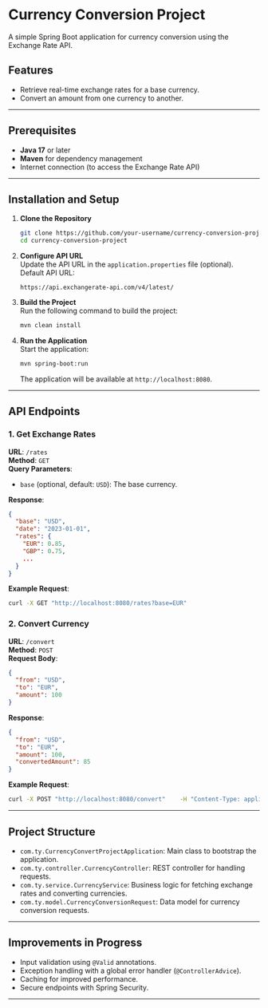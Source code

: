 
# Currency Conversion Project

A simple Spring Boot application for currency conversion using the Exchange Rate API.

## Features

- Retrieve real-time exchange rates for a base currency.
- Convert an amount from one currency to another.

---

## Prerequisites

- **Java 17** or later
- **Maven** for dependency management
- Internet connection (to access the Exchange Rate API)

---

## Installation and Setup

1. **Clone the Repository**  
   ```bash
   git clone https://github.com/your-username/currency-conversion-project.git
   cd currency-conversion-project
   ```

2. **Configure API URL**  
   Update the API URL in the `application.properties` file (optional).  
   Default API URL:
   ```
   https://api.exchangerate-api.com/v4/latest/
   ```

3. **Build the Project**  
   Run the following command to build the project:
   ```bash
   mvn clean install
   ```

4. **Run the Application**  
   Start the application:
   ```bash
   mvn spring-boot:run
   ```
   The application will be available at `http://localhost:8080`.

---

## API Endpoints

### 1. **Get Exchange Rates**
   **URL**: `/rates`  
   **Method**: `GET`  
   **Query Parameters**:  
   - `base` (optional, default: `USD`): The base currency.  

   **Response**:  
   ```json
   {
     "base": "USD",
     "date": "2023-01-01",
     "rates": {
       "EUR": 0.85,
       "GBP": 0.75,
       ...
     }
   }
   ```

   **Example Request**:  
   ```bash
   curl -X GET "http://localhost:8080/rates?base=EUR"
   ```

### 2. **Convert Currency**
   **URL**: `/convert`  
   **Method**: `POST`  
   **Request Body**:  
   ```json
   {
     "from": "USD",
     "to": "EUR",
     "amount": 100
   }
   ```

   **Response**:  
   ```json
   {
     "from": "USD",
     "to": "EUR",
     "amount": 100,
     "convertedAmount": 85
   }
   ```

   **Example Request**:  
   ```bash
   curl -X POST "http://localhost:8080/convert"    -H "Content-Type: application/json"    -d '{"from": "USD", "to": "EUR", "amount": 100}'
   ```

---

## Project Structure

- `com.ty.CurrencyConvertProjectApplication`: Main class to bootstrap the application.
- `com.ty.controller.CurrencyController`: REST controller for handling requests.
- `com.ty.service.CurrencyService`: Business logic for fetching exchange rates and converting currencies.
- `com.ty.model.CurrencyConversionRequest`: Data model for currency conversion requests.

---

## Improvements in Progress

- Input validation using `@Valid` annotations.
- Exception handling with a global error handler (`@ControllerAdvice`).
- Caching for improved performance.
- Secure endpoints with Spring Security.

---





